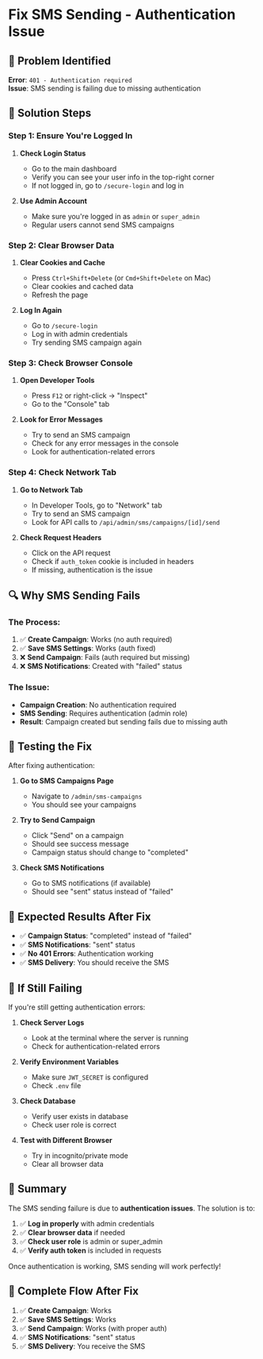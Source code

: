 # Fix SMS Sending - Authentication Issue

## 🚨 Problem Identified

**Error**: `401 - Authentication required`  
**Issue**: SMS sending is failing due to missing authentication

## 🔧 Solution Steps

### Step 1: Ensure You're Logged In

1. **Check Login Status**
   - Go to the main dashboard
   - Verify you can see your user info in the top-right corner
   - If not logged in, go to `/secure-login` and log in

2. **Use Admin Account**
   - Make sure you're logged in as `admin` or `super_admin`
   - Regular users cannot send SMS campaigns

### Step 2: Clear Browser Data

1. **Clear Cookies and Cache**
   - Press `Ctrl+Shift+Delete` (or `Cmd+Shift+Delete` on Mac)
   - Clear cookies and cached data
   - Refresh the page

2. **Log In Again**
   - Go to `/secure-login`
   - Log in with admin credentials
   - Try sending SMS campaign again

### Step 3: Check Browser Console

1. **Open Developer Tools**
   - Press `F12` or right-click → "Inspect"
   - Go to the "Console" tab

2. **Look for Error Messages**
   - Try to send an SMS campaign
   - Check for any error messages in the console
   - Look for authentication-related errors

### Step 4: Check Network Tab

1. **Go to Network Tab**
   - In Developer Tools, go to "Network" tab
   - Try to send an SMS campaign
   - Look for API calls to `/api/admin/sms/campaigns/[id]/send`

2. **Check Request Headers**
   - Click on the API request
   - Check if `auth_token` cookie is included in headers
   - If missing, authentication is the issue

## 🔍 Why SMS Sending Fails

### The Process:
1. ✅ **Create Campaign**: Works (no auth required)
2. ✅ **Save SMS Settings**: Works (auth fixed)
3. ❌ **Send Campaign**: Fails (auth required but missing)
4. ❌ **SMS Notifications**: Created with "failed" status

### The Issue:
- **Campaign Creation**: No authentication required
- **SMS Sending**: Requires authentication (admin role)
- **Result**: Campaign created but sending fails due to missing auth

## 🧪 Testing the Fix

After fixing authentication:

1. **Go to SMS Campaigns Page**
   - Navigate to `/admin/sms-campaigns`
   - You should see your campaigns

2. **Try to Send Campaign**
   - Click "Send" on a campaign
   - Should see success message
   - Campaign status should change to "completed"

3. **Check SMS Notifications**
   - Go to SMS notifications (if available)
   - Should see "sent" status instead of "failed"

## 📱 Expected Results After Fix

- ✅ **Campaign Status**: "completed" instead of "failed"
- ✅ **SMS Notifications**: "sent" status
- ✅ **No 401 Errors**: Authentication working
- ✅ **SMS Delivery**: You should receive the SMS

## 🚨 If Still Failing

If you're still getting authentication errors:

1. **Check Server Logs**
   - Look at the terminal where the server is running
   - Check for authentication-related errors

2. **Verify Environment Variables**
   - Make sure `JWT_SECRET` is configured
   - Check `.env` file

3. **Check Database**
   - Verify user exists in database
   - Check user role is correct

4. **Test with Different Browser**
   - Try in incognito/private mode
   - Clear all browser data

## 🎯 Summary

The SMS sending failure is due to **authentication issues**. The solution is to:

1. ✅ **Log in properly** with admin credentials
2. ✅ **Clear browser data** if needed
3. ✅ **Check user role** is admin or super_admin
4. ✅ **Verify auth token** is included in requests

Once authentication is working, SMS sending will work perfectly!

## 🔄 Complete Flow After Fix

1. ✅ **Create Campaign**: Works
2. ✅ **Save SMS Settings**: Works
3. ✅ **Send Campaign**: Works (with proper auth)
4. ✅ **SMS Notifications**: "sent" status
5. ✅ **SMS Delivery**: You receive the SMS

